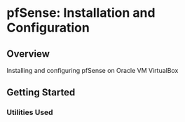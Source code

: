 # pfSense: Installation and Configuration
## Overview
Installing and configuring pfSense on Oracle VM VirtualBox

## Getting Started

### Utilities Used
